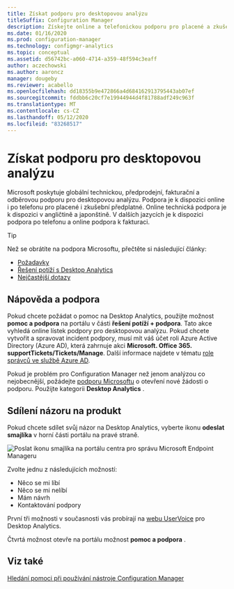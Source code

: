 ```yaml
---
title: Získat podporu pro desktopovou analýzu
titleSuffix: Configuration Manager
description: Získejte online a telefonickou podporu pro placené a zkušební předplatná Desktop Analytics.
ms.date: 01/16/2020
ms.prod: configuration-manager
ms.technology: configmgr-analytics
ms.topic: conceptual
ms.assetid: d56742bc-a060-4714-a359-48f594c3eaff
author: aczechowski
ms.author: aaroncz
manager: dougeby
ms.reviewer: acabello
ms.openlocfilehash: dd18355b9e472866a4d684162913795443ab07ef
ms.sourcegitcommit: fddbb6c20cf7e19944944d4f81788adf249c963f
ms.translationtype: MT
ms.contentlocale: cs-CZ
ms.lasthandoff: 05/12/2020
ms.locfileid: "83268517"
---
```

# <a name="get-support-for-desktop-analytics"></a>Získat podporu pro desktopovou analýzu

Microsoft poskytuje globální technickou, předprodejní, fakturační a odběrovou podporu pro desktopovou analýzu. Podpora je k dispozici online i po telefonu pro placené i zkušební předplatné. Online technická podpora je k dispozici v angličtině a japonštině. V dalších jazycích je k dispozici podpora po telefonu a online podpora k fakturaci.

> [!TIP]
> Než se obrátíte na podpora Microsoftu, přečtěte si následující články:
>
> - [Požadavky](overview.md#prerequisites)
> - [Řešení potíží s Desktop Analytics](troubleshooting.md)
> - [Nejčastější dotazy](faq.md)

## <a name="help-and-support"></a>Nápověda a podpora

Pokud chcete požádat o pomoc na Desktop Analytics, použijte možnost **pomoc a podpora** na portálu v části **řešení potíží + podpora**. Tato akce vyhledá online lístek podpory pro desktopovou analýzu. Pokud chcete vytvořit a spravovat incident podpory, musí mít váš účet roli Azure Active Directory (Azure AD), která zahrnuje akci **Microsoft. Office 365. supportTickets/Tickets/Manage**. Další informace najdete v tématu [role správců ve službě Azure AD](https://docs.microsoft.com/azure/active-directory/users-groups-roles/directory-assign-admin-roles).

Pokud je problém pro Configuration Manager než jenom analýzou co nejobecnější, požádejte [podporu Microsoftu](https://aka.ms/cmcbsupport) o otevření nové žádosti o podporu. Použijte kategorii **Desktop Analytics** .

## <a name="share-product-feedback"></a><a name="bkmk_feedback"></a>Sdílení názoru na produkt

<!-- 5451636 -->

Pokud chcete sdílet svůj názor na Desktop Analytics, vyberte ikonu **odeslat smajlíka** v horní části portálu na pravé straně.

![Poslat ikonu smajlíka na portálu centra pro správu Microsoft Endpoint Manageru](media/5451636-portal-feedback.png)

Zvolte jednu z následujících možností:

- Něco se mi líbí
- Něco se mi nelíbí
- Mám návrh
- Kontaktování podpory

První tři možnosti v současnosti vás probírají na [webu UserVoice](https://configurationmanager.uservoice.com/forums/300492-ideas?category_id=366805) pro Desktop Analytics.

Čtvrtá možnost otevře na portálu možnost **pomoc a podpora** .

## <a name="see-also"></a>Viz také

[Hledání pomoci při používání nástroje Configuration Manager](../core/understand/find-help.md)
